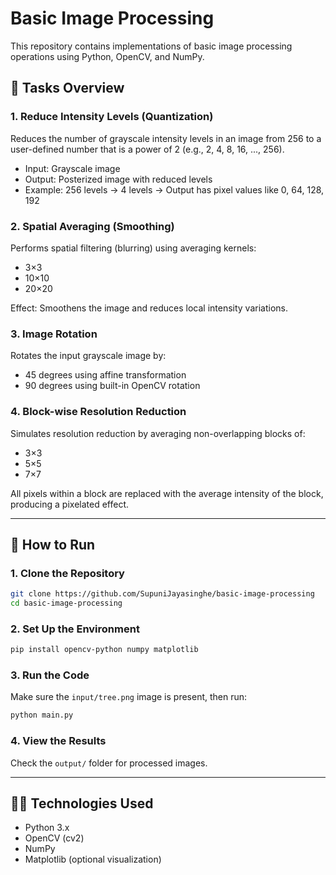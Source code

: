 
# Basic Image Processing

This repository contains implementations of basic image processing operations using Python, OpenCV, and NumPy.

## 🧠 Tasks Overview

### 1. **Reduce Intensity Levels (Quantization)**
Reduces the number of grayscale intensity levels in an image from 256 to a user-defined number that is a power of 2 (e.g., 2, 4, 8, 16, ..., 256).

- Input: Grayscale image
- Output: Posterized image with reduced levels
- Example: 256 levels → 4 levels → Output has pixel values like 0, 64, 128, 192

### 2. **Spatial Averaging (Smoothing)**
Performs spatial filtering (blurring) using averaging kernels:
- 3×3
- 10×10
- 20×20

Effect: Smoothens the image and reduces local intensity variations.

### 3. **Image Rotation**
Rotates the input grayscale image by:
- 45 degrees using affine transformation
- 90 degrees using built-in OpenCV rotation

### 4. **Block-wise Resolution Reduction**
Simulates resolution reduction by averaging non-overlapping blocks of:
- 3×3
- 5×5
- 7×7

All pixels within a block are replaced with the average intensity of the block, producing a pixelated effect.

---

## 🚀 How to Run

### 1. Clone the Repository
```bash
git clone https://github.com/SupuniJayasinghe/basic-image-processing
cd basic-image-processing
```

### 2. Set Up the Environment

```bash
pip install opencv-python numpy matplotlib
```

### 3. Run the Code

Make sure the `input/tree.png` image is present, then run:

```bash
python main.py
```

### 4. View the Results

Check the `output/` folder for processed images.

---

## 🧑‍💻 Technologies Used

- Python 3.x
- OpenCV (cv2)
- NumPy
- Matplotlib (optional visualization)

